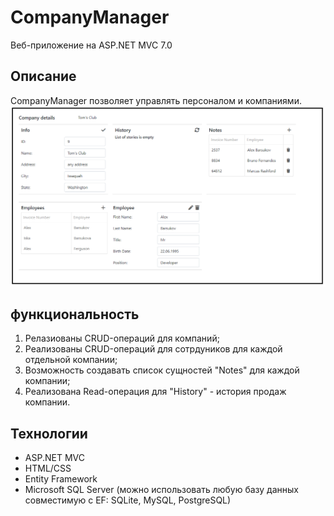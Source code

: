 
# CompanyManager

Веб-приложение на ASP.NET MVC 7.0

## Описание

CompanyManager позволяет управлять персоналом и компаниями.
![Screenshot](https://github.com/MicheldeGrammon/CompanyManager/blob/master/CompanyManagerScreenshot.PNG)

## функциональность
1. Релазиованы CRUD-операций для компаний;
2. Реализованы CRUD-операций для сотрдуников для каждой отдельной компании;
3. Возможность создавать список сущностей "Notes" для каждой компании;
4. Реализована Read-операция для "History" - история продаж компании.

## Технологии
* ASP.NET MVC
* HTML/CSS
* Entity Framework
* Microsoft SQL Server (можно использовать любую базу данных совместимую с EF: SQLite, MySQL, PostgreSQL)
